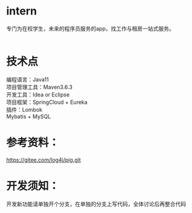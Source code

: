 # intern
专门为在校学生，未来的程序员服务的app，找工作与租房一站式服务。<br/>
<br/>
# 技术点
编程语言：Java11<br/>
项目管理工具：Maven3.6.3<br/>
开发工具：Idea or Eclipse<br/>
项目框架：SpringCloud + Eureka<br/>
插件：Lombok <br/>
Mybatis + MySQL<br/>

# 参考资料：<br/>
https://gitee.com/log4j/pig.git<br/>


# 开发须知：<br/>
开发新功能请单独开个分支，在单独的分支上写代码，全体讨论后再整合代码<br/>
